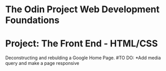# The Odin Project Web Development Foundations
# Project: The Front End - HTML/CSS
Deconstructing and rebulding a Google Home Page.
#TO DO:
*Add media query and make a page responsive